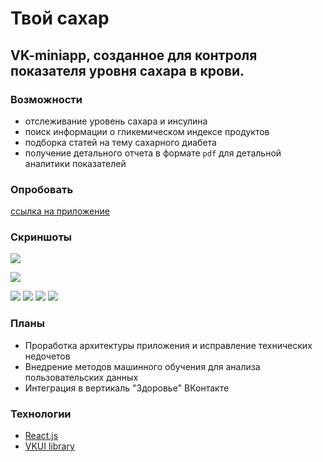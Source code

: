 # Твой сахар

## VK-miniapp, созданное для контроля показателя уровня сахара в крови.

### Возможности
- отслеживание уровень сахара и инсулина
- поиск информации о гликемическом индексе продуктов
- подборка статей на тему сахарного диабета
- получение детального отчета в формате `pdf` для детальной аналитики показателей

### Опробовать
[ссылка на приложение](https://vk.com/app7638583_237859002)

### Скриншоты
![](https://github.com/DMozhevitin/health-miniapp/blob/master/screenshots/screen1.jpg)


![](https://github.com/DMozhevitin/health-miniapp/blob/master/screenshots/screen2.jpg)


![](https://github.com/DMozhevitin/health-miniapp/blob/master/screenshots/screen4.jpg)
![](https://github.com/DMozhevitin/health-miniapp/blob/master/screenshots/screen6.jpg)
![](https://github.com/DMozhevitin/health-miniapp/blob/master/screenshots/screen7.jpg)
![](https://github.com/DMozhevitin/health-miniapp/blob/master/screenshots/screen8.jpg)


### Планы
- Проработка архитектуры приложения и исправление технических недочетов
- Внедрение методов машинного обучения для анализа пользовательских данных
- Интеграция в вертикаль "Здоровье" ВКонтакте

### Технологии
- [React.js](https://reactjs.org/)
- [VKUI library](https://github.com/VKCOM/VKUI)
